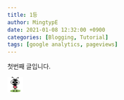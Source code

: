 ```yaml
---
title: 1등
author: MingtypE
date: 2021-01-08 12:32:00 +0900
categories: [Blogging, Tutorial]
tags: [google analytics, pageviews]
---
```


첫번째 글입니다.

![ㅎㅎㅎㅎ](\assets\img\favicons\android-icon-36x36.png)
